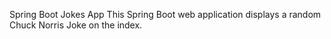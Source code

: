 Spring Boot Jokes App
This Spring Boot web application displays a random Chuck Norris Joke on the index.